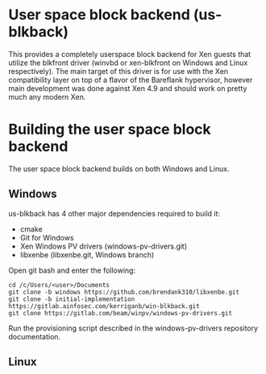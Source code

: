 # User space block backend (us-blkback)
This provides a completely userspace block backend for Xen guests that utilize
the blkfront driver (winvbd or xen-blkfront on Windows and Linux respectively). The main target of this driver is for use with the Xen compatibility layer on top of a flavor of the Bareflank hypervisor, however main development was done against Xen 4.9 and should work on pretty much any modern Xen.

# Building the user space block backend
The user space block backend builds on both Windows and Linux.

## Windows
us-blkback has 4 other major dependencies required to build it:
* cmake
* Git for Windows
* Xen Windows PV drivers (windows-pv-drivers.git)
* libxenbe (libxenbe.git, Windows branch)

Open git bash and enter the following:

```
cd /c/Users/<user>/Documents
git clone -b windows https://github.com/brendank310/libxenbe.git
git clone -b initial-implementation https://gitlab.ainfosec.com/kerriganb/win-blkback.git
git clone https://gitlab.com/beam/winpv/windows-pv-drivers.git
```

Run the provisioning script described in the windows-pv-drivers repository documentation.

## Linux
